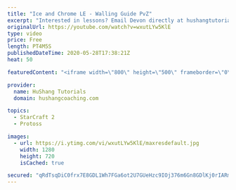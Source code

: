 ```yaml
---
title: "Ice and Chrome LE - Walling Guide PvZ"
excerpt: "Interested in lessons? Email Devon directly at hushangtutorials@outlook.com ------------------------------------------------------------------------------------------------------- Want to support HuShang Tutorials directly? Patreon is a website where you can contribute a monthly donation that will help"
originalUrl: https://youtube.com/watch?v=wxutLYw5KlE
type: video
price: Free
length: PT4M5S
publishedDateTime: 2020-05-28T17:38:21Z
heat: 50

featuredContent: "<iframe width=\"800\" height=\"500\" frameborder=\"0\" src=\"https://www.youtube.com/embed/wxutLYw5KlE\" allow=\"accelerometer; autoplay; encrypted-media; gyroscope; picture-in-picture\" allowfullscreen></iframe>"

provider:
  name: HuShang Tutorials
  domain: hushangcoaching.com

topics:
  - StarCraft 2
  - Protoss

images:
  - url: https://i.ytimg.com/vi/wxutLYw5KlE/maxresdefault.jpg
    width: 1280
    height: 720
    isCached: true

secured: "qRdTsqDiC0frx7E8GDL1Wh7FGa6ot2U7GUeHzc9IOj376m6Gn8GDlKj0rIARm9CtRXKp0/EZ1pBgmKTR+Iz1MA4gM3w4pxY0FP3R9yhU4PStU3nI1iy6mwrvc0u/fIZobDRJ4WBJCKH6NV6ha9Wv3l7qfORxDeGoIT5spOQGisTogL0/wQnA4xkdhb0RDLKn/Wk8HpMJ+KxIISoDc/BmOUj/hbTgFPog3YT8apnvZp/6ZA2r+wHJOZNZgvBjEMRzX2RAJoteU0loVgR3qt65rjXd9j+0neqQkgOy8jVEazj78aHrmaXWWZPtyL8UWsDtqIUqje7x5tWjr1pwlwU3AJie/NbaqX+Cq6dK4FElyYTCWAGGqqXbODs0LYjWjwjPRdwmD9f9iMSn3QPA47M0cQyJ9YI2IlwrvkH0bbetMr4=;21fDsjt1PXYRYxRuxVUg8A=="
---
```


